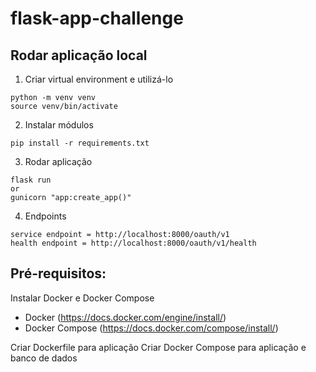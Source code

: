 # flask-app-challenge

## Rodar aplicação local

1. Criar virtual environment e utilizá-lo
```
python -m venv venv
source venv/bin/activate
```

2. Instalar módulos
```
pip install -r requirements.txt
```

3. Rodar aplicação
```
flask run
or
gunicorn "app:create_app()" 
```

4. Endpoints
```
service endpoint = http://localhost:8000/oauth/v1
health endpoint = http://localhost:8000/oauth/v1/health
```

## Pré-requisitos:
Instalar Docker e Docker Compose

- Docker (https://docs.docker.com/engine/install/)
- Docker Compose (https://docs.docker.com/compose/install/)

Criar Dockerfile para aplicação
Criar Docker Compose para aplicação e banco de dados
